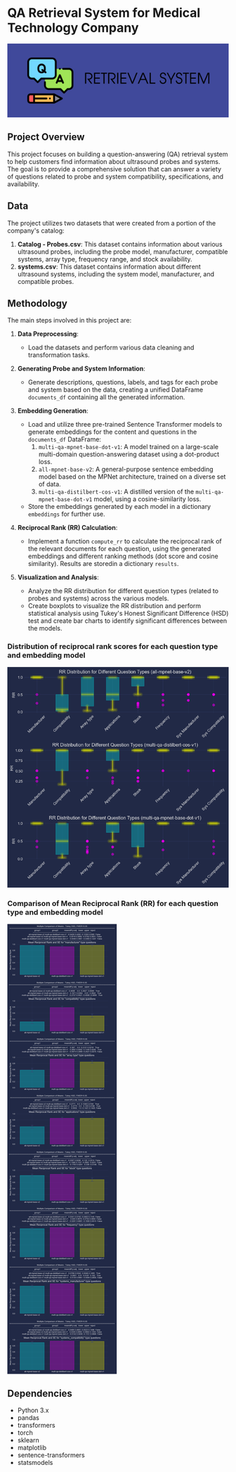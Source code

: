 # QA Retrieval System for Medical Technology Company

![Banner](images/banner.png)

## Project Overview
This project focuses on building a question-answering (QA) retrieval system to help customers find information about ultrasound probes and systems. The goal is to provide a comprehensive solution that can answer a variety of questions related to probe and system compatibility, specifications, and availability.

## Data
The project utilizes two datasets that were created from a portion of the company's catalog:

1. **Catalog - Probes.csv**: This dataset contains information about various ultrasound probes, including the probe model, manufacturer, compatible systems, array type, frequency range, and stock availability.
2. **systems.csv**: This dataset contains information about different ultrasound systems, including the system model, manufacturer, and compatible probes.

## Methodology
The main steps involved in this project are:

1. **Data Preprocessing**:
   - Load the datasets and perform various data cleaning and transformation tasks.

2. **Generating Probe and System Information**:
   - Generate descriptions, questions, labels, and tags for each probe and system based on the data, creating a unified DataFrame `documents_df` containing all the generated information.

3. **Embedding Generation**:
   - Load and utilize three pre-trained Sentence Transformer models to generate embeddings for the content and questions in the `documents_df` DataFrame:
     1. `multi-qa-mpnet-base-dot-v1`: A model trained on a large-scale multi-domain question-answering dataset using a dot-product loss.
     2. `all-mpnet-base-v2`: A general-purpose sentence embedding model based on the MPNet architecture, trained on a diverse set of data.
     3. `multi-qa-distilbert-cos-v1`: A distilled version of the `multi-qa-mpnet-base-dot-v1` model, using a cosine-similarity loss.
   - Store the embeddings generated by each model in a dictionary `embeddings` for further use.

4. **Reciprocal Rank (RR) Calculation**:
   - Implement a function `compute_rr` to calculate the reciprocal rank of the relevant documents for each question, using the generated embeddings and different ranking methods (dot score and cosine similarity). Results are storedin a dictionary `results`.

5. **Visualization and Analysis**:
   - Analyze the RR distribution for different question types (related to probes and systems) across the various models.
   - Create boxplots to visualize the RR distribution and perform statistical analysis using Tukey's Honest Significant Difference (HSD) test and create bar charts to identify significant differences between the models.

### Distribution of reciprocal rank scores for each question type and embedding model

![Boxplot Visualization](images/boxplot.png)

### Comparison of Mean Reciprocal Rank (RR) for each question type and embedding model

![Bar Chart Visualization](images/bar_chart.png)

## Dependencies

- Python 3.x
- pandas
- transformers
- torch
- sklearn
- matplotlib
- sentence-transformers
- statsmodels